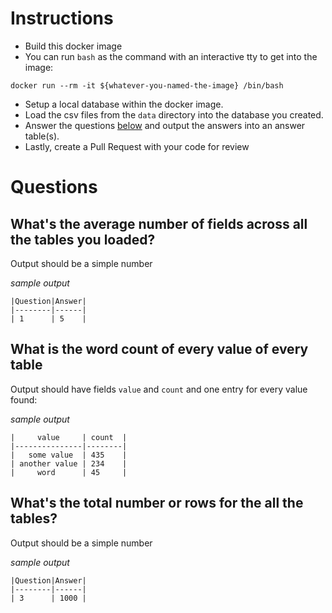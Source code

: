# Instructions

- Build this docker image
- You can run `bash` as the command with an interactive tty to get into the image:

```
docker run --rm -it ${whatever-you-named-the-image} /bin/bash
```

- Setup a local database within the docker image.
- Load the csv files from the `data` directory into the database you created.
- Answer the questions [below](README.md#Questions) and output the answers into an answer table(s).
- Lastly, create a Pull Request with your code for review

# Questions

## What's the average number of fields across all the tables you loaded?

Output should be a simple number

_sample output_

```
|Question|Answer|
|--------|------|
| 1      | 5    |
```

## What is the word count of every value of every table

Output should have fields `value` and `count` and one entry for every value found:

_sample output_

```
|     value     | count  |
|---------------|--------|
|   some value  | 435    |
| another value | 234    |
|     word      | 45     |
```

## What's the total number or rows for the all the tables?

Output should be a simple number

_sample output_

```
|Question|Answer|
|--------|------|
| 3      | 1000 |
```
